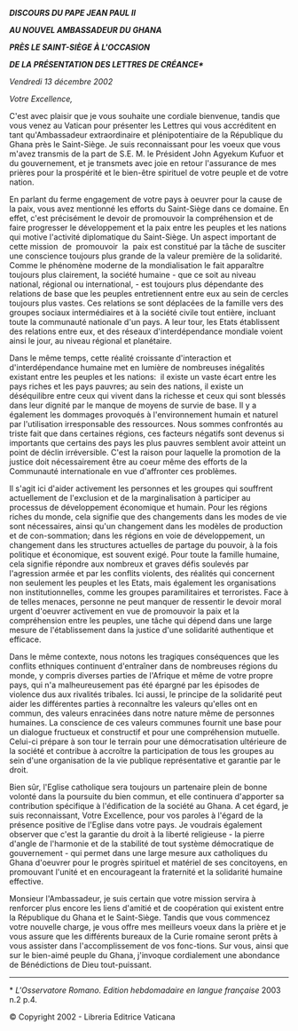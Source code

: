***DISCOURS DU PAPE JEAN PAUL II***

***AU NOUVEL AMBASSADEUR DU GHANA***

***PRÈS LE SAINT-SIÈGE À L'OCCASION***

***DE LA PRÉSENTATION DES LETTRES DE CRÉANCE\****

*Vendredi 13 décembre 2002*

*Votre Excellence,*

C'est avec plaisir que je vous souhaite une cordiale bienvenue, tandis que vous venez au Vatican pour présenter les Lettres qui vous accréditent en tant qu'Ambassadeur extraordinaire et plénipotentiaire de la République du Ghana près le Saint-Siège. Je suis reconnaissant pour les voeux que vous m'avez transmis de la part de S.E. M. le Président John Agyekum Kufuor et du gouvernement, et je transmets avec joie en retour l'assurance de mes prières pour la prospérité et le bien-être spirituel de votre peuple et de votre nation.

En parlant du ferme engagement de votre pays à oeuvrer pour la cause de la paix, vous avez mentionné les efforts du Saint-Siège dans ce domaine. En effet, c'est précisément le devoir de promouvoir la compréhension et de faire progresser le développement et la paix entre les peuples et les nations qui motive l'activité diplomatique du Saint-Siège. Un aspect important de cette mission  de  promouvoir  la  paix est constitué par la tâche de susciter une conscience toujours plus grande de la valeur première de la solidarité. Comme le phénomène moderne de la mondialisation le fait apparaître toujours plus clairement, la société humaine - que ce soit au niveau national, régional ou international, - est toujours plus dépendante des relations de base que les peuples entretiennent entre eux au sein de cercles toujours plus vastes. Ces relations se sont déplacées de la famille vers des groupes sociaux intermédiaires et à la société civile tout entière, incluant toute la communauté nationale d'un pays. A leur tour, les Etats établissent des relations entre eux, et des réseaux d'interdépendance mondiale voient ainsi le jour, au niveau régional et planétaire.

Dans le même temps, cette réalité croissante d'interaction et d'interdépendance humaine met en lumière de nombreuses inégalités existant entre les peuples et les nations:  il existe un vaste écart entre les pays riches et les pays pauvres; au sein des nations, il existe un déséquilibre entre ceux qui vivent dans la richesse et ceux qui sont blessés dans leur dignité par le manque de moyens de survie de base. Il y a également les dommages provoqués à l'environnement humain et naturel par l'utilisation irresponsable des ressources. Nous sommes confrontés au triste fait que dans certaines régions, ces facteurs négatifs sont devenus si importants que certains des pays les plus pauvres semblent avoir atteint un point de déclin irréversible. C'est la raison pour laquelle la promotion de la justice doit nécessairement être au coeur même des efforts de la Communauté internationale en vue d'affronter ces problèmes.

Il s'agit ici d'aider activement les personnes et les groupes qui souffrent actuellement de l'exclusion et de la marginalisation à participer au processus de développement économique et humain. Pour les régions riches du monde, cela signifie que des changements dans les modes de vie sont nécessaires, ainsi qu'un changement dans les modèles de production et de con-sommation; dans les régions en voie de développement, un changement dans les structures actuelles de partage du pouvoir, à la fois politique et économique, est souvent exigé. Pour toute la famille humaine, cela signifie répondre aux nombreux et graves défis soulevés par l'agression armée et par les conflits violents, des réalités qui concernent non seulement les peuples et les Etats, mais également les organisations non institutionnelles, comme les groupes paramilitaires et terroristes. Face à de telles menaces, personne ne peut manquer de ressentir le devoir moral urgent d'oeuvrer activement en vue de promouvoir la paix et la compréhension entre les peuples, une tâche qui dépend dans une large mesure de l'établissement dans la justice d'une solidarité authentique et efficace.

Dans le même contexte, nous notons les tragiques conséquences que les conflits ethniques continuent d'entraîner dans de nombreuses régions du monde, y compris diverses parties de l'Afrique et même de votre propre pays, qui n'a malheureusement pas été épargné par les épisodes de violence dus aux rivalités tribales. Ici aussi, le principe de la solidarité peut aider les différentes parties à reconnaître les valeurs qu'elles ont en commun, des valeurs enracinées dans notre nature même de personnes humaines. La conscience de ces valeurs communes fournit une base pour un dialogue fructueux et constructif et pour une compréhension mutuelle. Celui-ci prépare à son tour le terrain pour une démocratisation ultérieure de la société et contribue à accroître la participation de tous les groupes au sein d'une organisation de la vie publique représentative et garantie par le droit.

Bien sûr, l'Eglise catholique sera toujours un partenaire plein de bonne volonté dans la poursuite du bien commun, et elle continuera d'apporter sa contribution spécifique à l'édification de la société au Ghana. A cet égard, je suis reconnaissant, Votre Excellence, pour vos paroles à l'égard de la présence positive de l'Eglise dans votre pays. Je voudrais également observer que c'est la garantie du droit à la liberté religieuse - la pierre d'angle de l'harmonie et de la stabilité de tout système démocratique de gouvernement - qui permet dans une large mesure aux catholiques du Ghana d'oeuvrer pour le progrès spirituel et matériel de ses concitoyens, en promouvant l'unité et en encourageant la fraternité et la solidarité humaine effective.

Monsieur l'Ambassadeur, je suis certain que votre mission servira à renforcer plus encore les liens d'amitié et de coopération qui existent entre la République du Ghana et le Saint-Siège. Tandis que vous commencez votre nouvelle charge, je vous offre mes meilleurs voeux dans la prière et je vous assure que les différents bureaux de la Curie romaine seront prêts à vous assister dans l'accomplissement de vos fonc-tions. Sur vous, ainsi que sur le bien-aimé peuple du Ghana, j'invoque cordialement une abondance de Bénédictions de Dieu tout-puissant.

* * *

\* *L'Osservatore Romano. Edition hebdomadaire en langue française* 2003 n.2 p.4.

© Copyright 2002 \- Libreria Editrice Vaticana